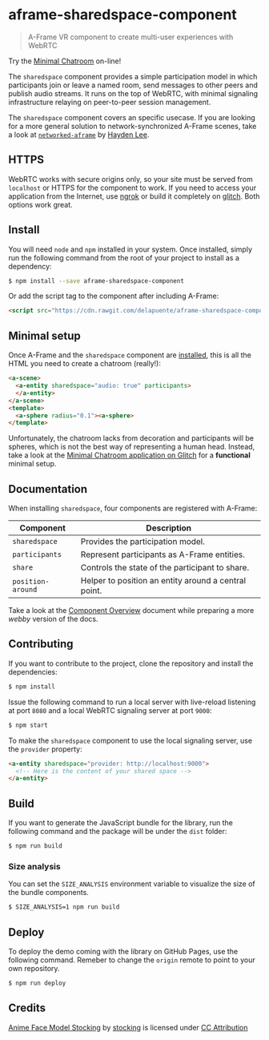 # aframe-sharedspace-component
> A-Frame VR component to create multi-user experiences with WebRTC

Try the [Minimal Chatroom](https://minimal-chatroom.glitch.me) on-line!

The `sharedspace` component provides a simple participation model in which participants join or leave a named room, send messages to other peers and publish audio streams. It runs on the top of WebRTC, with minimal signaling infrastructure relaying on peer-to-peer session management.

The `sharedspace` component covers an specific usecase. If you are looking for a more general solution to network-synchronized A-Frame scenes, take a look at [`networked-aframe`](https://github.com/haydenjameslee/networked-aframe) by [Hayden Lee](http://haydenlee.io/).

## HTTPS
WebRTC works with secure origins only, so your site must be served from `localhost` or HTTPS for the component to work. If you need to access your application from the Internet, use [ngrok](https://ngrok.com/) or build it completely on [glitch](https://glitch.com/). Both options work great.

## Install
You will need `node` and `npm` installed in your system. Once installed, simply run the following command from the root of your project to install as a dependency:

```bash
$ npm install --save aframe-sharedspace-component
```

Or add the script tag to the component after including A-Frame:

```html
<script src="https://cdn.rawgit.com/delapuente/aframe-sharedspace-component/master/dist/aframe-sharedspace-component.js"></script>
```

## Minimal setup

Once A-Frame and the `sharedspace` component are [installed](#install), this is all the HTML you need to create a chatroom (really!):

```html
<a-scene>
  <a-entity sharedspace="audio: true" participants>
  </a-entity>
</a-scene>
<template>
  <a-sphere radius="0.1"><a-sphere>
</template>
```

Unfortunately, the chatroom lacks from decoration and participants will be spheres, which is not the best way of representing a human head. Instead, take a look at the [Minimal Chatroom application on Glitch](https://glitch.com/edit/#!/minimal-chatroom) for a **functional** minimal setup.

## Documentation

When installing `sharedspace`, four components are registered with A-Frame:

| Component         | Description                                          |
|-------------------|------------------------------------------------------|
| `sharedspace`     | Provides the participation model.                    |
| `participants`    | Represent participants as A-Frame entities.          |
| `share`           | Controls the state of the participant to share.      |
| `position-around` | Helper to position an entity around a central point. |

Take a look at the [Component Overview](https://github.com/delapuente/aframe-sharedspace-component/tree/master/dist#component-overview) document while preparing a more _webby_ version of the docs.

## Contributing
If you want to contribute to the project, clone the repository and install the dependencies:

```bash
$ npm install
```

Issue the following command to run a local server with live-reload listening at port `8080` and a local WebRTC signaling server at port `9000`:

```bash
$ npm start
```

To make the `sharedspace` component to use the local signaling server, use the `provider` property:

```html
<a-entity sharedspace="provider: http://localhost:9000">
  <!-- Here is the content of your shared space -->
</a-entity>
```

## Build
If you want to generate the JavaScript bundle for the library, run the following command and the package will be under the `dist` folder:

```bash
$ npm run build
```

### Size analysis
You can set the `SIZE_ANALYSIS` environment variable to visualize the size of the bundle components.

```bash
$ SIZE_ANALYSIS=1 npm run build
```

## Deploy
To deploy the demo coming with the library on GitHub Pages, use the following command. Remeber to change the `origin` remote to point to your own repository.

```bash
$ npm run deploy
```

## Credits

[Anime Face Model Stocking](https://sketchfab.com/models/d049b6a85d204057b170ef9dbc851200) by [stocking](https://sketchfab.com/stocking) is licensed under [CC Attribution](http://creativecommons.org/licenses/by/4.0/)
